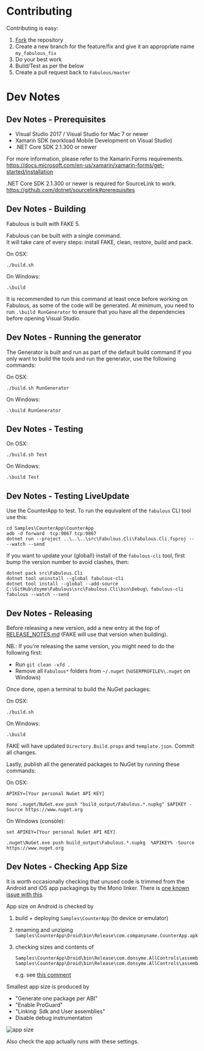 # Contributing

Contributing is easy:

1. [Fork](https://help.github.com/articles/fork-a-repo/) the repository
2. Create a new branch for the feature/fix and give it an appropriate name `my_fabulous_fix`
3. Do your best work
4. Build/Test as per the below
5. Create a pull request back to `Fabulous/master`

# Dev Notes

## Dev Notes - Prerequisites

- Visual Studio 2017 / Visual Studio for Mac 7 or newer
- Xamarin SDK (workload Mobile Development on Visual Studio)
- .NET Core SDK 2.1.300 or newer

For more information, please refer to the Xamarin.Forms requirements.
https://docs.microsoft.com/en-us/xamarin/xamarin-forms/get-started/installation

.NET Core SDK 2.1.300 or newer is required for SourceLink to work.
https://github.com/dotnet/sourcelink#prerequisites

## Dev Notes - Building

Fabulous is built with FAKE 5.

Fabulous can be built with a single command.  
It will take care of every steps: install FAKE, clean, restore, build and pack.

On OSX:

```
./build.sh
```

On Windows:

```
.\build
```

It is recommended to run this command at least once before working on Fabulous, as some of the code will be generated.
At minimum, you need to run `.\build RunGenerator` to ensure that you have all the dependencies before opening Visual Studio.

## Dev Notes - Running the generator

The Generator is built and run as part of the default build command
If you only want to build the tools and run the generator, use the following commands:

On OSX:

```
./build.sh RunGenerator
```

On Windows:

```
.\build RunGenerator
```

## Dev Notes - Testing

On OSX:

```
./build.sh Test
```

On Windows:

```
.\build Test
```

## Dev Notes - Testing LiveUpdate

Use the CounterApp to test.  To run the equivalent of the `fabulous` CLI tool use this:

    cd Samples\CounterApp\CounterApp
    adb -d forward  tcp:9867 tcp:9867
    dotnet run --project ..\..\..\src\Fabulous.Cli\Fabulous.Cli.fsproj -- --watch --send 

If you want to update your (global!) install of the `fabulous-cli` tool, first bump the version number to avoid clashes, then:

    dotnet pack src\Fabulous.Cli
    dotnet tool uninstall --global fabulous-cli  
    dotnet tool install --global --add-source C:\GitHub\dsyme\Fabulous\src\Fabulous.Cli\bin\Debug\ fabulous-cli
    fabulous --watch --send

## Dev Notes - Releasing

Before releasing a new version, add a new entry at the top of [RELEASE_NOTES.md](RELEASE_NOTES.md) (FAKE will use that version when building).

NB.: If you're releasing the same version, you might need to do the following first:
* Run `git clean -xfd .`
* Remove all `Fabulous*` folders from `~/.nuget` (`%USERPROFILE%\.nuget` on Windows)

Once done, open a terminal to build the NuGet packages:

On OSX:
```
./build.sh
```

On Windows:
```
.\build
```

FAKE will have updated `Directory.Build.props` and `template.json`. Commit all changes.

Lastly, publish all the generated packages to NuGet by running these commands:

On OSX:
```
APIKEY=[Your personal NuGet API KEY]

mono .nuget/NuGet.exe push "build_output/Fabulous.*.nupkg" $APIKEY -Source https://www.nuget.org
```

On Windows (console):
```
set APIKEY=[Your personal NuGet API KEY]

.nuget\NuGet.exe push build_output\Fabulous.*.nupkg  %APIKEY% -Source https://www.nuget.org
```

## Dev Notes - Checking App Size

It is worth occasionally checking that unused code is trimmed from the Android and iOS app packagings by the Mono linker.
There is [one known issue with this](https://github.com/fsprojects/Fabulous/issues/94).

App size on Android is checked by

1. build + deploying `Samples\CounterApp` (to device or emulator)
2. renaming and unziping `Samples\CounterApp\Droid\bin\Release\com.companyname.CounterApp.apk`
3. checking sizes and contents of

       Samples\CounterApp\Droid\bin\Release\com.donsyme.AllControls\assemblies\FSharp.Core.dll
       Samples\CounterApp\Droid\bin\Release\com.donsyme.AllControls\assemblies\Fabulous.Core.dll

   e.g. see [this comment](https://github.com/fsprojects/Fabulous/issues/94#issuecomment-402157490)

Smallest app size is produced by

* "Generate one package per ABI"
* "Enable ProGuard"
* "Linking: Sdk and User assemblies"
* Disable debug instrumentation

![app size](https://user-images.githubusercontent.com/7204669/42222786-1096c20a-7ece-11e8-99d6-e1c63a6a2f30.png)

Also check the app actually runs with these settings.
